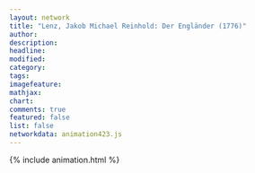 ```yaml
---
layout: network
title: "Lenz, Jakob Michael Reinhold: Der Engländer (1776)"
author:
description:
headline:
modified:
category:
tags:
imagefeature: 
mathjax: 
chart: 
comments: true
featured: false
list: false
networkdata: animation423.js
---
```

{% include animation.html %}

